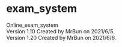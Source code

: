 # exam_system</br>
Online_exam_system</br>
Version 1.10 Created by MrBun on 2021/6/5.</br>
Version 1.20 Created by MrBun on 2021/6/6.</br>
